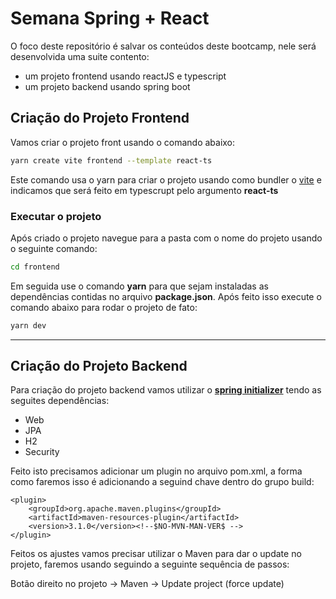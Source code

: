 # Semana Spring + React

O foco deste repositório é salvar os conteúdos deste bootcamp, nele será desenvolvida uma suite contento:

- um projeto frontend usando reactJS e typescript
- um projeto backend usando spring boot

## Criação do Projeto Frontend

Vamos criar o projeto front usando o comando abaixo:

```bash
yarn create vite frontend --template react-ts
```

Este comando usa o yarn para criar o projeto usando como bundler o [vite](https://dev.to/lixeletto/vite-js-o-build-tool-que-vai-facilitar-a-sua-vida-15ho) e indicamos que será feito em typescrupt pelo argumento **react-ts**

### Executar o projeto

Após criado o projeto navegue para a pasta com o nome do projeto usando o seguinte comando:

```bash
cd frontend
```

Em seguida use o comando **yarn** para que sejam instaladas as dependências contidas no arquivo **package.json**. Após feito isso execute o comando abaixo para rodar o projeto de fato:

```bash
yarn dev
```

---

## Criação do Projeto Backend

Para criação do projeto backend vamos utilizar o **[spring initializer](https://start.spring.io/)** tendo as seguites dependências:

- Web
- JPA
- H2
- Security

Feito isto precisamos adicionar um plugin no arquivo pom.xml, a forma como faremos isso é adicionando a seguind chave dentro do grupo build:

```text
<plugin>
    <groupId>org.apache.maven.plugins</groupId>
    <artifactId>maven-resources-plugin</artifactId>
    <version>3.1.0</version><!--$NO-MVN-MAN-VER$ -->
</plugin>
```

Feitos os ajustes vamos precisar utilizar o Maven para dar o update no projeto, faremos usando seguindo a seguinte sequência de passos:

Botão direito no projeto -> Maven -> Update project (force update)
